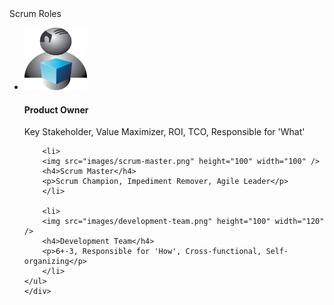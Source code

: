 <div class="darkbackground">
Scrum Roles
    <div class="vertical-image-list">
    <ul>      
        <li>
        <img src="images/product-owner.png" height="100" width="100" />
        <h4>Product Owner</h4>
        <p>Key Stakeholder, Value Maximizer, ROI, TCO, Responsible for 'What'</p>
        </li>
    
        <li>
        <img src="images/scrum-master.png" height="100" width="100" /> 
        <h4>Scrum Master</h4>
        <p>Scrum Champion, Impediment Remover, Agile Leader</p>
        </li>
    
        <li>
        <img src="images/development-team.png" height="100" width="120" />
        <h4>Development Team</h4>
        <p>6+-3, Responsible for 'How', Cross-functional, Self-organizing</p>
        </li>
    </ul>
    </div>  
</div>